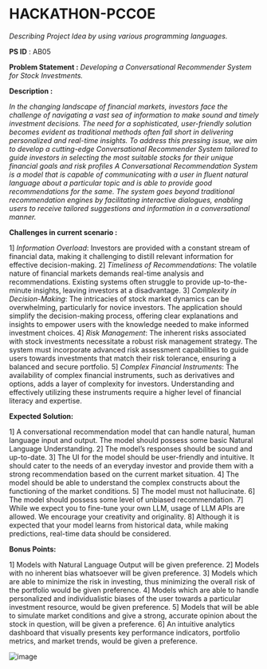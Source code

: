 # HACKATHON-PCCOE
*Describing Project Idea by using various programming languages.*

**PS ID** : AB05

**Problem Statement :**
*Developing a Conversational Recommender System for Stock Investments.*

**Description :**

*In the changing landscape of financial markets, investors face the challenge
of navigating a vast sea of information to make sound and timely
investment decisions. The need for a sophisticated, user-friendly solution
becomes evident as traditional methods often fall short in delivering
personalized and real-time insights. To address this pressing issue, we aim
to develop a cutting-edge Conversational Recommender System tailored to
guide investors in selecting the most suitable stocks for their unique
financial goals and risk profiles*
*A Conversational Recommendation System is a model that is capable of
communicating with a user in fluent natural language about a particular
topic and is able to provide good recommendations for the same. The
system goes beyond traditional recommendation engines by facilitating
interactive dialogues, enabling users to receive tailored suggestions and
information in a conversational manner.*

**Challenges in current scenario :**

1] *Information Overload*: Investors are provided with a constant stream of
financial data, making it challenging to distill relevant information for
effective decision-making.
2] *Timeliness of Recommendations*: The volatile nature of financial
markets demands real-time analysis and recommendations. Existing
systems often struggle to provide up-to-the-minute insights, leaving
investors at a disadvantage.
3] *Complexity in Decision-Making*: The intricacies of stock market
dynamics can be overwhelming, particularly for novice investors. The
application should simplify the decision-making process, offering clear
explanations and insights to empower users with the knowledge
needed to make informed investment choices.
4] *Risk Management*: The inherent risks associated with stock investments
necessitate a robust risk management strategy. The system must
incorporate advanced risk assessment capabilities to guide users
towards investments that match their risk tolerance, ensuring a
balanced and secure portfolio.
5] *Complex Financial Instruments*: The availability of complex financial
instruments, such as derivatives and options, adds a layer of complexity
for investors. Understanding and effectively utilizing these instruments
require a higher level of financial literacy and expertise.

**Expected Solution:**

1] A conversational recommendation model that can handle natural,
human language input and output. The model should possess some
basic Natural Language Understanding.
2] The model’s responses should be sound and up-to-date.
3] The UI for the model should be user-friendly and intuitive. It should
cater to the needs of an everyday investor and provide them with a
strong recommendation based on the current market situation.
4] The model should be able to understand the complex constructs about
the functioning of the market conditions.
5] The model must not hallucinate.
6] The model should possess some level of unbiased recommendation.
7] While we expect you to fine-tune your own LLM, usage of LLM APIs are
allowed. We encourage your creativity and originality.
8] Although it is expected that your model learns from historical data, while
making predictions, real-time data should be considered.


**Bonus Points:**

1] Models with Natural Language Output will be given preference.
2] Models with no inherent bias whatsoever will be given preference.
3] Models which are able to minimize the risk in investing, thus minimizing
the overall risk of the portfolio would be given preference.
4] Models which are able to handle personalized and individualistic biases
of the user towards a particular investment resource, would be given
preference.
5] Models that will be able to simulate market conditions and give a strong,
accurate opinion about the stock in question, will be given a preference.
6] An intuitive analytics dashboard that visually presents key performance
indicators, portfolio metrics, and market trends, would be given a
preference.


![image](https://github.com/ojasmaniyar5/HACKATHON-PCCOE/assets/150362990/3e88b4d1-9a9e-4fe7-8fa6-55f7165b1f36)
